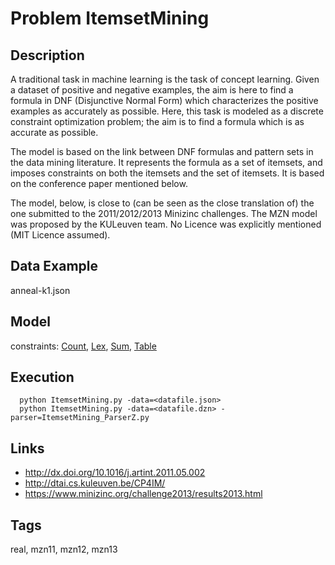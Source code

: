 # Problem ItemsetMining
## Description
A traditional task in machine learning is the task of concept learning.
Given a dataset of positive and negative examples, the aim is here to find a
formula in DNF (Disjunctive Normal Form) which characterizes the positive examples
as accurately as possible. Here, this task is modeled as a discrete constraint optimization problem;
the aim is to find a formula which is as accurate as possible.

The model is based on the link between DNF formulas and pattern sets in the data mining literature.
It represents the formula as a set of itemsets, and imposes constraints on both the itemsets and the set of itemsets.
It is based on the conference paper mentioned below.

The model, below, is close to (can be seen as the close translation of) the one submitted to the 2011/2012/2013 Minizinc challenges.
The MZN model was proposed by the KULeuven team.
No Licence was explicitly mentioned (MIT Licence assumed).

## Data Example
  anneal-k1.json

## Model
  constraints: [Count](http://pycsp.org/documentation/constraints/Count), [Lex](http://pycsp.org/documentation/constraints/Lex), [Sum](http://pycsp.org/documentation/constraints/Sum), [Table](http://pycsp.org/documentation/constraints/Table)

## Execution
```
  python ItemsetMining.py -data=<datafile.json>
  python ItemsetMining.py -data=<datafile.dzn> -parser=ItemsetMining_ParserZ.py
```

## Links
  - http://dx.doi.org/10.1016/j.artint.2011.05.002
  - http://dtai.cs.kuleuven.be/CP4IM/
  - https://www.minizinc.org/challenge2013/results2013.html

## Tags
  real, mzn11, mzn12, mzn13
